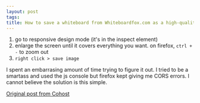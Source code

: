 ```yaml
---
layout: post
tags:
title: How to save a whiteboard from Whiteboardfox.com as a high-quality image
---
```


1. go to responsive design mode (it's in the inspect element)
2. enlarge the screen until it covers everything you want. on firefox, `ctrl + -` to zoom out
3. `right click > save image`

I spent an embarrasing amount of time trying to figure it out. I tried to be a smartass and used the js console but firefox kept giving me CORS errors. I cannot believe the solution is this simple.

[Original post from Cohost](https://cohost.org/meow-d/post/853998-how-to-save-a-whiteb)
